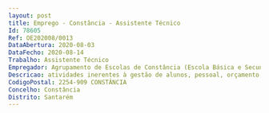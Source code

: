 ```yaml
--- 
layout: post
title: Emprego - Constância - Assistente Técnico
Id: 78605
Ref: OE202008/0013
DataAbertura: 2020-08-03
DataFecho: 2020-08-14
Trabalho: Assistente Técnico
Empregador: Agrupamento de Escolas de Constância (Escola Básica e Secundária Luís de Camões, Constância - Sede)
Descricao: atividades inerentes à gestão de alunos, pessoal, orçamento, contabilidade, património, aprovisionamento, secretaria, arquivo e expediente.
CodigoPostal: 2254-909 CONSTÂNCIA
Concelho: Constância
Distrito: Santarém
--- 
```

